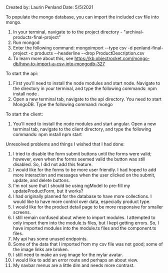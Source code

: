 Created by: Laurin Penland
Date: 5/5/2021

To populate the mongo database, you can import the included csv file into mongo.
1. In your terminal, navigate to to the project directory - "archival-products-final-project"
2. Run mongod
3. Enter the following command:
    mongoimport --type csv -d penland-final-project -c products --headerline --drop ProductDescription.csv
4. To learn more about this, see https://kb.objectrocket.com/mongo-db/how-to-import-a-csv-into-mongodb-327

To start the api:
1. First you'll need to install the node modules and start node. Navigate to the directory in your terminal, and type the following commands:
    npm install
    node .
2. Open a new terminal tab, navigate to the api directory. You need to start MongoDB. Type the following command:
    mongo

To start the client:
1. You'll need to install the node modules and start angular. Open a new terminal tab, navigate to the client directory, and type the following commands:
    npm install
    npm start

Unresolved problems and things I wished that I had done:
1. I tried to disable the form submit buttons until the forms were valid; however, even when the forms seemed valid the button was still disabled. So, I did not add this feature.
2. I would like for the forms to be more user friendly. I had hoped to add more interaction and messages when the user clicked on the submit, update, and delete buttons.
3. I'm not sure that I should be using ngModel to pre-fill my updateProductForm, but it works?
4. I had originally planned for the database to have more collections. I would like to have more control over data, especially product type.
5. I would like for the product detail page to be more responsive for smaller screens.
6. I still remain confused about where to import modules. I attempted to only import them into the module.ts files, but I kept getting errors. So, I have imported modules into the module.ts files and the component.ts files.
7. My api has some unused endpoints.
8. Some of the data that I imported from my csv file was not good; some of the image links are broken.
9. I still need to make an svg image for the mylar avatar.
10. I would like to add an error route and perhaps an about view.
11. My navbar menus are a little dim and needs more contrast.
